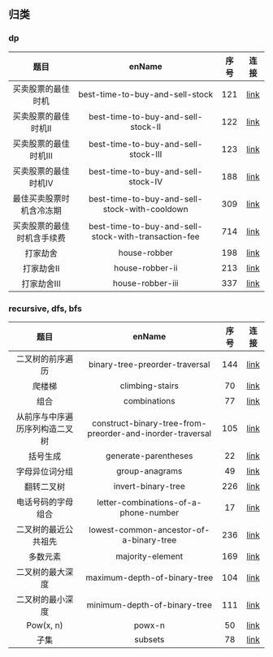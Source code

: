 ## 归类

### dp

| 题目 | enName | 序号 | 连接 |
| :---: | :---: | :---: | :---: |
| 买卖股票的最佳时机 | best-time-to-buy-and-sell-stock | 121 | [link](https://leetcode-cn.com/problems/best-time-to-buy-and-sell-stock/) |
| 买卖股票的最佳时机II | best-time-to-buy-and-sell-stock-II | 122 | [link](https://leetcode-cn.com/problems/best-time-to-buy-and-sell-stock-ii/) |
| 买卖股票的最佳时机III | best-time-to-buy-and-sell-stock-III | 123 | [link](https://leetcode-cn.com/problems/best-time-to-buy-and-sell-stock-iii/) |
| 买卖股票的最佳时机IV | best-time-to-buy-and-sell-stock-IV | 188 | [link](https://leetcode-cn.com/problems/best-time-to-buy-and-sell-stock-iv/) |
| 最佳买卖股票时机含冷冻期 | best-time-to-buy-and-sell-stock-with-cooldown | 309 | [link](https://leetcode-cn.com/problems/best-time-to-buy-and-sell-stock-with-cooldown/) |
| 买卖股票的最佳时机含手续费 | best-time-to-buy-and-sell-stock-with-transaction-fee | 714 | [link](https://leetcode-cn.com/problems/best-time-to-buy-and-sell-stock-with-transaction-fee/) |
| 打家劫舍 | house-robber | 198 | [link](https://leetcode-cn.com/problems/house-robber/) |
| 打家劫舍II | house-robber-ii | 213 | [link](https://leetcode-cn.com/problems/house-robber-ii/) |
| 打家劫舍III | house-robber-iii | 337 | [link](https://leetcode-cn.com/problems/house-robber-iii/) |



### recursive, dfs, bfs
| 题目 | enName | 序号 | 连接 |
| :---: | :---: | :---: | :---: |
| 二叉树的前序遍历 | binary-tree-preorder-traversal | 144 | [link](https://leetcode-cn.com/problems/binary-tree-preorder-traversal/)|
| 爬楼梯 | climbing-stairs | 70 | [link](https://leetcode-cn.com/problems/climbing-stairs/)|
| 组合 | combinations | 77 | [link](https://leetcode-cn.com/problems/combinations/)|
| 从前序与中序遍历序列构造二叉树 | construct-binary-tree-from-preorder-and-inorder-traversal | 105 | [link](https://leetcode-cn.com/problems/construct-binary-tree-from-preorder-and-inorder-traversal/)|
| 括号生成 | generate-parentheses | 22 | [link](https://leetcode-cn.com/problems/generate-parentheses/)|
| 字母异位词分组 | group-anagrams | 49 | [link](https://leetcode-cn.com/problems/group-anagrams/)|
| 翻转二叉树 | invert-binary-tree | 226 | [link](https://leetcode-cn.com/problems/invert-binary-tree/description/)|
| 电话号码的字母组合 | letter-combinations-of-a-phone-number | 17 | [link](https://leetcode-cn.com/problems/letter-combinations-of-a-phone-number/)|
| 二叉树的最近公共祖先 | lowest-common-ancestor-of-a-binary-tree | 236 | [link](https://leetcode-cn.com/problems/lowest-common-ancestor-of-a-binary-tree/)|
| 多数元素 | majority-element | 169 | [link](https://leetcode-cn.com/problems/majority-element/description/)|
| 二叉树的最大深度 | maximum-depth-of-binary-tree | 104 | [link](https://leetcode-cn.com/problems/maximum-depth-of-binary-tree/)|
| 二叉树的最小深度 | minimum-depth-of-binary-tree | 111 | [link](https://leetcode-cn.com/problems/minimum-depth-of-binary-tree/)|
| Pow(x, n) | powx-n | 50 | [link](https://leetcode-cn.com/problems/powx-n/)|
| 子集 | subsets | 78 | [link](https://leetcode-cn.com/problems/subsets/)|

